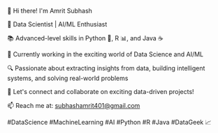 👋 Hi there! I'm Amrit Subhash 

🌟 Data Scientist | AI/ML Enthusiast

📚 Advanced-level skills in Python 🐍, R 📊, and Java ☕

💼 Currently working in the exciting world of Data Science and AI/ML

🔍 Passionate about extracting insights from data, building intelligent systems, and solving real-world problems

🚀 Let's connect and collaborate on exciting data-driven projects!

📫 Reach me at: subhashamrit401@gmail.com


#DataScience #MachineLearning #AI #Python #R #Java #DataGeek 📈



<!---
amrit234/amrit234 is a ✨ special ✨ repository because its `README.md` (this file) appears on your GitHub profile.
You can click the Preview link to take a look at your changes.
--->
